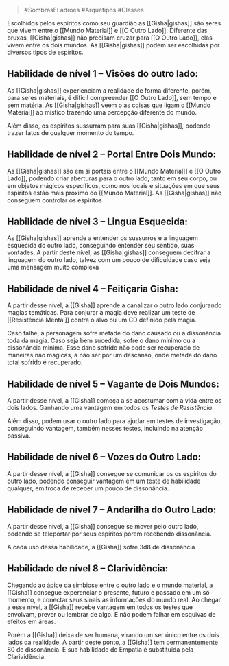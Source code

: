 > #SombrasELadroes 
> #Arquétipos 
> #Classes

Escolhidos pelos espíritos como seu guardião as [[Gisha|gishas]] são seres que vivem entre o [[Mundo Material]] e [[O Outro Lado]]. Diferente das bruxas, [[Gisha|gishas]] não precisam cruzar para [[O Outro Lado]], elas vivem entre os dois mundos. As [[Gisha|gishas]] podem ser escolhidas por diversos tipos de espíritos.

## Habilidade de nível 1 – Visões do outro lado: 
As [[Gisha|gishas]] experienciam a realidade de forma diferente, porém, para seres materiais, é difícil compreender [[O Outro Lado]], sem tempo e sem matéria. As [[Gisha|gishas]] veem o as coisas que ligam o [[Mundo Material]] ao mistico trazendo uma percepção diferente do mundo.

Além disso, os espíritos sussurram para suas [[Gisha|gishas]], podendo trazer fatos de qualquer momento do tempo.

## Habilidade de nível 2 – Portal Entre Dois Mundo: 
As [[Gisha|gishas]] são em si portais entre o [[Mundo Material]] e [[O Outro Lado]], podendo criar aberturas para o outro lado, tanto em seu corpo, ou em objetos mágicos específicos, como nos locais e situações em que seus espíritos estão mais proximo do [[Mundo Material]]. As [[Gisha|gishas]] não conseguem controlar os espíritos 

## Habilidade de nível 3 – Lingua Esquecida:
As [[Gisha|gishas]] aprende a entender os sussurros e a linguagem esquecida do outro lado, conseguindo entender seu sentido, suas vontades. A partir deste nível, as [[Gisha|gishas]] conseguem decifrar a linguagem do outro lado, talvez com um pouco de dificuldade caso seja uma mensagem muito complexa

## Habilidade de nível 4 – Feitiçaria Gisha:
A partir desse nível, a [[Gisha]] aprende a canalizar o outro lado conjurando magias temáticas. Para conjurar a magia deve realizar um teste de [[Resistência Mental]] contra o alvo ou um CD definido pela magia.

Caso falhe, a personagem sofre metade do dano causado ou a dissonância toda da magia. Caso seja bem sucedida, sofre o dano mínimo ou a dissonância minima. Esse dano sofrido não pode ser recuperado de maneiras não magicas, a não ser por um descanso, onde metade do dano total sofrido é recuperado.

## Habilidade de nível 5 – Vagante de Dois Mundos: 
A partir desse nível, a [[Gisha]] começa a se acostumar com a vida entre os dois lados. Ganhando uma vantagem em todos os *Testes de Resistência*.

Além disso, podem usar o outro lado para ajudar em testes de investigação, conseguindo vantagem, também nesses testes, incluindo na atenção passiva.

## Habilidade de nível 6 – Vozes do Outro Lado: 
A partir desse nível, a [[Gisha]] consegue se comunicar os os espíritos do outro lado, podendo conseguir vantagem em um teste de habilidade qualquer, em troca de receber um pouco de dissonância.

## Habilidade de nível 7 – Andarilha do Outro Lado: 
A partir desse nível, a [[Gisha]] consegue se mover pelo outro lado, podendo se teleportar por seus espíritos porem recebendo dissonância.

A cada uso dessa habilidade, a [[Gisha]] sofre 3d8 de dissonância

## Habilidade de nível 8 – Clarividência:
Chegando ao ápice da simbiose entre o outro lado e o mundo material, a [[Gisha]] consegue experenciar o presente, futuro e passado em um só momento, e conectar seus sinais as informações do mundo real. Ao chegar a esse nível, a [[Gisha]] recebe vantagem em todos os testes que envolvam, prever ou lembrar de algo. E não podem falhar em esquivas de efeitos em áreas. 

Porém a [[Gisha]] deixa de ser humana, virando um ser único entre os dois lados da realidade. A partir deste ponto, a [[Gisha]] tem permanentemente 80 de dissonância. E sua habilidade de Empatia é substituída pela Clarividência.